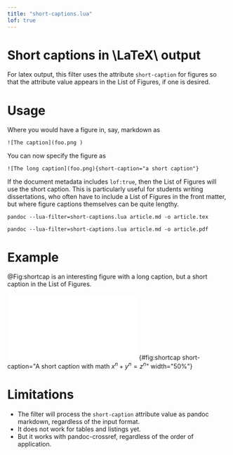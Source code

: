```yaml
---
title: "short-captions.lua"
lof: true
---
```


# Short captions in \LaTeX\ output

For latex output, this filter uses the attribute `short-caption` for
figures so that the attribute value appears in the List of Figures, if
one is desired.

# Usage

Where you would have a figure in, say, markdown as 

    ![The caption](foo.png ) 

You can now specify the figure as 

    ![The long caption](foo.png){short-caption="a short caption"} 

If the document metadata includes `lof:true`, then the List of Figures
will use the short caption. This is particularly useful for students
writing dissertations, who often have to include a List of Figures in
the front matter, but where figure captions themselves can be quite
lengthy.

    pandoc --lua-filter=short-captions.lua article.md -o article.tex

    pandoc --lua-filter=short-captions.lua article.md -o article.pdf
    


# Example

@Fig:shortcap is an interesting figure with a long caption, but a short
caption in the List of Figures.

![This is an *extremely* interesting figure that has a lot of detail I
will need to describe in a few sentences. This figure has a short
caption that will appear in the list of figures. Other attributes are
preserved](fig.pdf){#fig:shortcap short-caption="A short caption with
math $x^n + y^n = z^n$" width="50%"}


# Limitations

- The filter will process the `short-caption` attribute value as pandoc
  markdown, regardless of the input format.
- It does not work for tables and listings yet.
- But it works with pandoc-crossref, regardless of the order of
  application.
